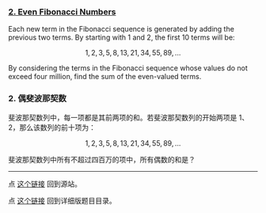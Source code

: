 ### [2. Even Fibonacci Numbers](https://projecteuler.net/problem=2)

Each new term in the Fibonacci sequence is generated by adding the previous two terms. By starting with $1$ and $2$, the first $10$ terms will be:

$$
1, 2, 3, 5, 8, 13, 21, 34, 55, 89, \dots
$$

By considering the terms in the Fibonacci sequence whose values do not exceed four million, find the sum of the even-valued terms.


### 2. 偶斐波那契数

斐波那契数列中，每一项都是其前两项的和。若斐波那契数列的开始两项是 $1$、$2$，那么该数列的前十项为：

$$
1, 2, 3, 5, 8, 13, 21, 34, 55, 89, \dots
$$

斐波那契数列中所有不超过四百万的项中，所有偶数的和是？

---

点 [这个链接](https://fsy-juruo.github.io/pe-chinese-translation/) 回到源站。

点 [这个链接](https://fsy-juruo.github.io/pe-chinese-translation/detailed_content_archives.html) 回到详细版题目目录。